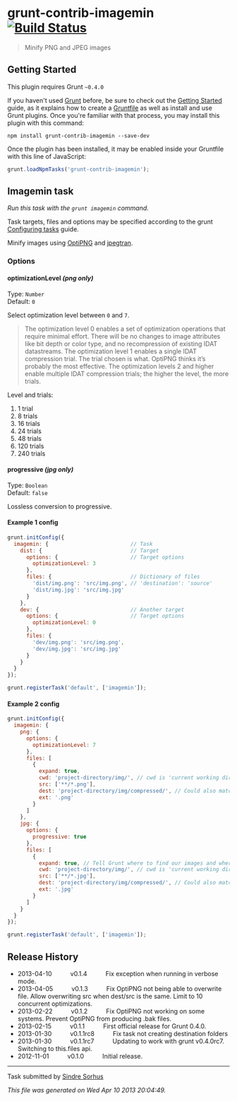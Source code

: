 # grunt-contrib-imagemin [![Build Status](https://secure.travis-ci.org/gruntjs/grunt-contrib-imagemin.png?branch=master)](http://travis-ci.org/gruntjs/grunt-contrib-imagemin)

> Minify PNG and JPEG images



## Getting Started
This plugin requires Grunt `~0.4.0`

If you haven't used [Grunt](http://gruntjs.com/) before, be sure to check out the [Getting Started](http://gruntjs.com/getting-started) guide, as it explains how to create a [Gruntfile](http://gruntjs.com/sample-gruntfile) as well as install and use Grunt plugins. Once you're familiar with that process, you may install this plugin with this command:

```shell
npm install grunt-contrib-imagemin --save-dev
```

Once the plugin has been installed, it may be enabled inside your Gruntfile with this line of JavaScript:

```js
grunt.loadNpmTasks('grunt-contrib-imagemin');
```


## Imagemin task
_Run this task with the `grunt imagemin` command._

Task targets, files and options may be specified according to the grunt [Configuring tasks](http://gruntjs.com/configuring-tasks) guide.

Minify images using [OptiPNG](http://optipng.sourceforge.net) and [jpegtran](http://jpegclub.org/jpegtran/).
### Options

#### optimizationLevel *(png only)*

Type: `Number`  
Default: `0`

Select optimization level between `0` and `7`.

> The optimization level 0 enables a set of optimization operations that require minimal effort. There will be no changes to image attributes like bit depth or color type, and no recompression of existing IDAT datastreams. The optimization level 1 enables a single IDAT compression trial. The trial chosen is what. OptiPNG thinks it’s probably the most effective. The optimization levels 2 and higher enable multiple IDAT compression trials; the higher the level, the more trials.

Level and trials:

1. 1 trial
2. 8 trials
3. 16 trials
4. 24 trials
5. 48 trials
6. 120 trials
7. 240 trials


#### progressive *(jpg only)*

Type: `Boolean`  
Default: `false`

Lossless conversion to progressive.

#### Example 1 config

```javascript
grunt.initConfig({
  imagemin: {                          // Task
    dist: {                            // Target
      options: {                       // Target options
        optimizationLevel: 3
      },
      files: {                         // Dictionary of files
        'dist/img.png': 'src/img.png', // 'destination': 'source'
        'dist/img.jpg': 'src/img.jpg'
      }
    },
    dev: {                             // Another target
      options: {                       // Target options
        optimizationLevel: 0
      },
      files: {
        'dev/img.png': 'src/img.png',
        'dev/img.jpg': 'src/img.jpg'
      }
    }
  }
});

grunt.registerTask('default', ['imagemin']);
```

#### Example 2 config

```javascript
grunt.initConfig({
  imagemin: {
    png: {
      options: {
        optimizationLevel: 7
      },
      files: [
        {
          expand: true,
          cwd: 'project-directory/img/', // cwd is 'current working directory'
          src: ['**/*.png'],
          dest: 'project-directory/img/compressed/', // Could also match cwd.
          ext: '.png'
        }
      ]
    },
    jpg: {
      options: {
        progressive: true
      },
      files: [
        {
          expand: true, // Tell Grunt where to find our images and where to export them to.
          cwd: 'project-directory/img/', // cwd is 'current working directory'
          src: ['**/*.jpg'],
          dest: 'project-directory/img/compressed/', // Could also match cwd.
          ext: '.jpg'
        }
      ]
    }
  }
});

grunt.registerTask('default', ['imagemin']);
```

## Release History

 * 2013-04-10   v0.1.4   Fix exception when running in verbose mode.
 * 2013-04-05   v0.1.3   Fix OptiPNG not being able to overwrite file. Allow overwriting src when dest/src is the same. Limit to 10 concurrent optimizations.
 * 2013-02-22   v0.1.2   Fix OptiPNG not working on some systems. Prevent OptiPNG from producing .bak files.
 * 2013-02-15   v0.1.1   First official release for Grunt 0.4.0.
 * 2013-01-30   v0.1.1rc8   Fix task not creating destination folders
 * 2013-01-30   v0.1.1rc7   Updating to work with grunt v0.4.0rc7. Switching to this.files api.
 * 2012-11-01   v0.1.0   Initial release.

---

Task submitted by [Sindre Sorhus](http://github.com/sindresorhus)

*This file was generated on Wed Apr 10 2013 20:04:49.*
